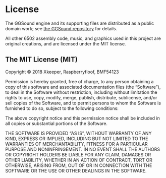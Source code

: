 License
=======

The GGSound engine and its supporting files are distributed as a public domain
work; see [the GGSound repository](https://github.com/gradualgames/ggsound/)
for details.



All other 6502 assembly code, music, and graphics used in this project
are original creations, and are licensed under the MIT license.

The MIT License (MIT)
---------------------

Copyright © 2018 Xkeeper, Raspberryfloof, BMF54123

Permission is hereby granted, free of charge, to any person
obtaining a copy of this software and associated documentation
files (the “Software”), to deal in the Software without
restriction, including without limitation the rights to use,
copy, modify, merge, publish, distribute, sublicense, and/or sell
copies of the Software, and to permit persons to whom the
Software is furnished to do so, subject to the following
conditions:

The above copyright notice and this permission notice shall be
included in all copies or substantial portions of the Software.

THE SOFTWARE IS PROVIDED “AS IS”, WITHOUT WARRANTY OF ANY KIND,
EXPRESS OR IMPLIED, INCLUDING BUT NOT LIMITED TO THE WARRANTIES
OF MERCHANTABILITY, FITNESS FOR A PARTICULAR PURPOSE AND
NONINFRINGEMENT. IN NO EVENT SHALL THE AUTHORS OR COPYRIGHT
HOLDERS BE LIABLE FOR ANY CLAIM, DAMAGES OR OTHER LIABILITY,
WHETHER IN AN ACTION OF CONTRACT, TORT OR OTHERWISE, ARISING
FROM, OUT OF OR IN CONNECTION WITH THE SOFTWARE OR THE USE OR
OTHER DEALINGS IN THE SOFTWARE.
